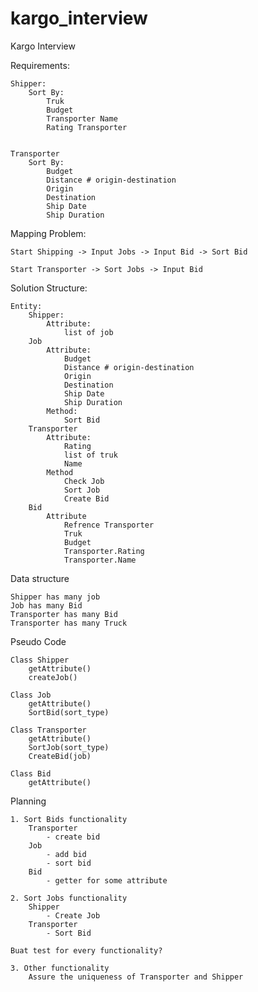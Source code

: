 # kargo_interview
Kargo Interview


Requirements:

	Shipper:
		Sort By:
			Truk
			Budget
			Transporter Name
			Rating Transporter


	Transporter
		Sort By:
			Budget
			Distance # origin-destination
			Origin
			Destination
			Ship Date
			Ship Duration

Mapping Problem:

	Start Shipping -> Input Jobs -> Input Bid -> Sort Bid

	Start Transporter -> Sort Jobs -> Input Bid

Solution Structure:

	Entity:
		Shipper:
			Attribute:
				list of job
		Job
			Attribute:
				Budget
				Distance # origin-destination
				Origin
				Destination
				Ship Date
				Ship Duration
			Method:
				Sort Bid
		Transporter
			Attribute:
				Rating
				list of truk
				Name
			Method
				Check Job
				Sort Job
				Create Bid
		Bid
			Attribute
				Refrence Transporter
				Truk
				Budget
				Transporter.Rating
				Transporter.Name

Data structure

	Shipper has many job
	Job has many Bid
	Transporter has many Bid
	Transporter has many Truck

Pseudo Code

	Class Shipper
		getAttribute()
		createJob()

	Class Job
		getAttribute()
		SortBid(sort_type)

	Class Transporter
		getAttribute()
		SortJob(sort_type)
		CreateBid(job)

	Class Bid
		getAttribute()

Planning

	1. Sort Bids functionality
		Transporter
			- create bid
		Job
			- add bid
			- sort bid
		Bid
			- getter for some attribute

	2. Sort Jobs functionality
		Shipper
			- Create Job
		Transporter
			- Sort Bid

	Buat test for every functionality?

	3. Other functionality
		Assure the uniqueness of Transporter and Shipper
